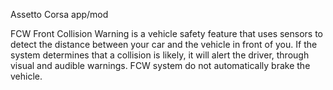 Assetto Corsa app/mod

FCW Front Collision Warning is a vehicle safety feature that uses sensors to detect the distance between your car and the vehicle in front of you. If the system determines that a collision is likely, it will alert the driver, through visual and audible warnings. FCW system do not automatically brake the vehicle.
